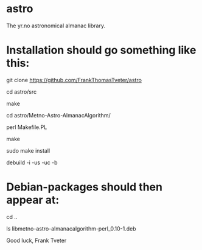 # astro

The yr.no astronomical almanac library.

# Installation should go something like this:

 git clone https://github.com/FrankThomasTveter/astro
 
 cd astro/src
 
 make
 
 cd astro/Metno-Astro-AlmanacAlgorithm/
 
 perl Makefile.PL
 
 make
 
 sudo make install
 
 debuild -i -us -uc -b
 
# Debian-packages should then appear at:
 
 cd ..
 
 ls libmetno-astro-almanacalgorithm-perl_0.10-1.deb

Good luck,
 Frank Tveter
